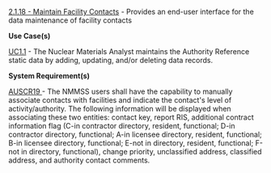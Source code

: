 <a href="https://dev.azure.com/Link-Technologies/NMMSS%20Requirements/_workitems/edit/103/" target="_blank">2.1.18 - Maintain Facility Contacts</a> - Provides an end-user interface for the data maintenance of facility contacts


**Use Case(s)**

<a href="https://dev.azure.com/Link-Technologies/NMMSS%20Requirements/_workitems/edit/10/" target="_blank">UC1.1</a> - The Nuclear Materials Analyst maintains the Authority Reference static data by adding, updating, and/or deleting data records.

**System Requirement(s)**

<a href="https://dev.azure.com/Link-Technologies/NMMSS%20Requirements/_workitems/edit/348/" target="_blank"> AUSCR19 </a> -  The NMMSS users shall have the capability to manually associate contacts with facilities and indicate the contact's level of activity/authority. The following information will be displayed when associating these two entities: contact key, report RIS, additional contract information flag (C-in contractor directory, resident, functional; D-in contractor directory, functional; A-in licensee directory, resident, functional; B-in licensee directory, functional; E-not in directory, resident, functional; F-not in directory, functional), change priority, unclassified address, classified address, and authority contact comments.
